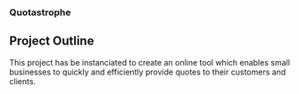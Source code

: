 ### Quotastrophe
## Project Outline
This project has be instanciated to create an online tool which enables small businesses to quickly and efficiently provide quotes to their customers and clients.